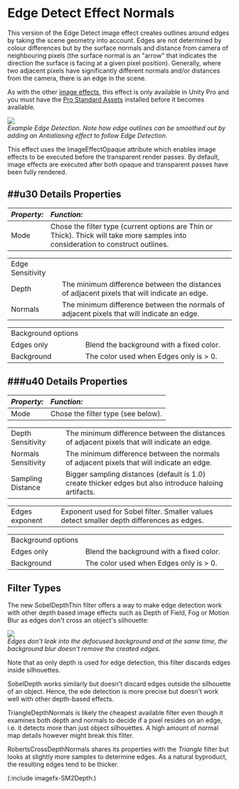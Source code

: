 Edge Detect Effect Normals
==========================


This version of the <span class=keyword>Edge Detect</span> image effect creates outlines around edges by taking the scene geometry into account. Edges are not determined by colour differences but by the surface normals and distance from camera of neighbouring pixels (the surface normal is an "arrow" that indicates the direction the surface is facing at a given pixel position). Generally, where two adjacent pixels have significantly different normals and/or distances from the camera, there is an edge in the scene.

As with the other [image effects](comp-ImageEffects.html), this effect is only available in Unity Pro and you must have the [Pro Standard Assets](HOWTO-InstallStandardAssets.html) installed before it becomes available.

![](http://docwiki.hq.unity3d.com/uploads/Main/EdgeDetectionExampleSciFiScene.png)  
_Example Edge Detection. Note how edge outlines can be smoothed out by adding an Antialiasing effect to follow Edge Detection._

This effect uses the <span class=component>ImageEffectOpaque</span> attribute which enables image effects to be executed before the transparent render passes. By default, image effects are executed after both opaque and transparent passes have been fully rendered.


##u30 Details
Properties
----------



|**_Property:_** |**_Function:_** |
|:---|:---|
|<span class=component>Mode</span> |Chose the filter type (current options are <span class=component>Thin</span> or <span class=component>Thick</span>). Thick will take more samples into consideration to construct outlines. |


|    |    |
|:---|:---|
|<span class=component>Edge Sensitivity</span> ||
|<span class=component>Depth</span> |The minimum difference between the distances of adjacent pixels that will indicate an edge. |
|<span class=component>Normals</span> |The minimum difference between the normals of adjacent pixels that will indicate an edge. |


|    |    |
|:---|:---|
|<span class=component>Background options</span> ||
|<span class=component>Edges only</span> |Blend the background with a fixed color. |
|<span class=component>Background</span> |The color used when <span class=component>Edges only</span> is > 0. |


###u40 Details
Properties
----------



|**_Property:_** |**_Function:_** |
|:---|:---|
|<span class=component>Mode</span> |Chose the filter type (see below). |


|    |    |
|:---|:---|
|<span class=component>Depth Sensitivity</span> |The minimum difference between the distances of adjacent pixels that will indicate an edge. |
|<span class=component>Normals Sensitivity</span> |The minimum difference between the normals of adjacent pixels that will indicate an edge. |
|<span class=component>Sampling Distance</span> |Bigger sampling distances (default is 1.0) create thicker edges but also introduce haloing artifacts. |


|    |    |
|:---|:---|
|<span class=component>Edges exponent</span> |Exponent used for Sobel filter. Smaller values detect smaller depth differences as edges. |


|    |    |
|:---|:---|
|<span class=component>Background options</span> ||
|<span class=component>Edges only</span> |Blend the background with a fixed color. |
|<span class=component>Background</span> |The color used when <span class=component>Edges only</span> is > 0. |


Filter Types
------------


The new <span class=component>SobelDepthThin</span> filter offers a way to make edge detection work with other depth based image effects such as Depth of Field, Fog or Motion Blur as edges don't cross an object's silhouette:

![](http://docwiki.hq.unity3d.com/uploads/Main/EdgeDetectionWidthDofExample.png)  
_Edges don't leak into the defocused background and at the same time, the background blur doesn't remove the created edges._

Note that as only depth is used for edge detection, this filter discards edges inside silhouettes.

<span class=component>SobelDepth</span> works similarly but doesn't discard edges outside the silhouette of an object. Hence, the ede detection is more precise but doesn't work well with other depth-based effects.

<span class=component>TriangleDepthNormals</span> is likely the cheapest available filter even though it examines both depth and normals to decide if a pixel resides on an edge, i.e. it detects more than just object silhouettes. A high amount of normal map details however might break this filter.

<span class=component>RobertsCrossDepthNormals</span> shares its properties with the _Triangle_ filter but looks at slightly more samples to determine edges. As a natural byproduct, the resulting edges tend to be thicker.

(:include imagefx-SM2Depth:)
